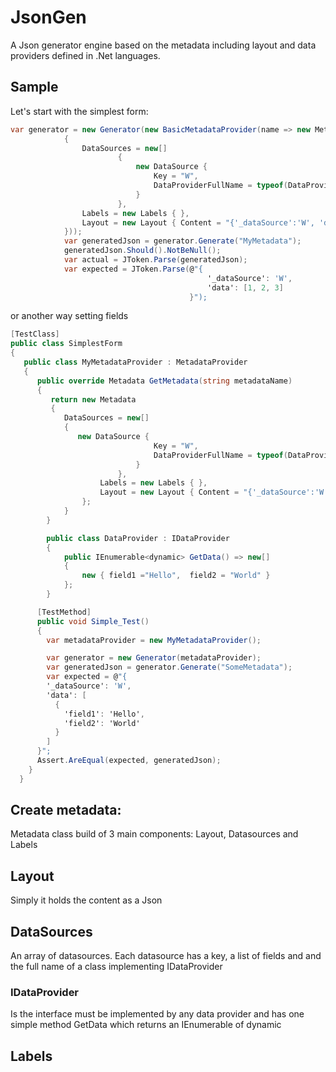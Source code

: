 # JsonGen
A Json generator engine based on the metadata including layout and data providers defined in .Net languages.

## Sample
Let's start with the simplest form:
```csharp
var generator = new Generator(new BasicMetadataProvider(name => new Metadata
            {
                DataSources = new[]
                        {
                            new DataSource {
                                Key = "W",
                                DataProviderFullName = typeof(DataProvider).FullName
                            }
                        },
                Labels = new Labels { },
                Layout = new Layout { Content = "{'_dataSource':'W', 'data':[]}" }
            }));
            var generatedJson = generator.Generate("MyMetadata");
            generatedJson.Should().NotBeNull();
            var actual = JToken.Parse(generatedJson);
            var expected = JToken.Parse(@"{
                                            '_dataSource': 'W',
                                            'data': [1, 2, 3]
                                        }");
```

or another way setting fields
```csharp
[TestClass]
public class SimplestForm
{
   public class MyMetadataProvider : MetadataProvider
   {
      public override Metadata GetMetadata(string metadataName)
      {
         return new Metadata
         {
            DataSources = new[]
            {
               new DataSource {
                                Key = "W",
                                DataProviderFullName = typeof(DataProvider).FullName
                            }
                        },
                    Labels = new Labels { },
                    Layout = new Layout { Content = "{'_dataSource':'W', 'data':[{'field1': '@val', 'field2': '@val'}]}" }
                };
            }
        }

        public class DataProvider : IDataProvider
        {
            public IEnumerable<dynamic> GetData() => new[]
            {
                new { field1 ="Hello",  field2 = "World" }
            };
        }

      [TestMethod]
      public void Simple_Test()
      {
        var metadataProvider = new MyMetadataProvider();

        var generator = new Generator(metadataProvider);
        var generatedJson = generator.Generate("SomeMetadata");
        var expected = @"{
        '_dataSource': 'W',
        'data': [
          {
            'field1': 'Hello',
            'field2': 'World'
          }
        ]
      }";
      Assert.AreEqual(expected, generatedJson);
    }
  }
```

## Create metadata:
Metadata class build of 3 main components: Layout, Datasources and Labels

## Layout
Simply it holds the content as a Json

## DataSources
An array of datasources. Each datasource has a key, a list of fields and and the full name of a class implementing IDataProvider

### IDataProvider
Is the interface must be implemented by any data provider and has one simple method GetData which returns an IEnumerable of dynamic

## Labels

